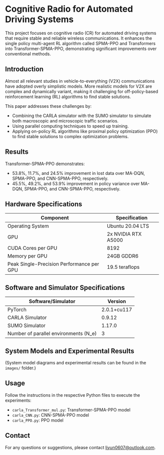 # Cognitive Radio for Automated Driving Systems

This project focuses on cognitive radio (CR) for automated driving systems that require stable and reliable wireless communications. It enhances the single policy multi-agent RL algorithm called SPMA-PPO and Transformers into Transformer-SPMA-PPO, demonstrating significant improvements over conventional methods.

## Introduction

Almost all relevant studies in vehicle-to-everything (V2X) communications have adopted overly simplistic models. More realistic models for V2X are complex and dynamically variant, making it challenging for off-policy-based reinforcement learning (RL) algorithms to find stable solutions.

This paper addresses these challenges by:
- Combining the CARLA simulator with the SUMO simulator to simulate both macroscopic and microscopic traffic scenarios.
- Using parallel computing techniques to speed up training.
- Applying on-policy RL algorithms like proximal policy optimization (PPO) to find stable solutions to complex optimization problems.

## Results

Transformer-SPMA-PPO demonstrates:
- 53.8%, 11.7%, and 24.5% improvement in lost data over MA-DQN, SPMA-PPO, and CNN-SPMA-PPO, respectively.
- 45.5%, 49.2%, and 53.9% improvement in policy variance over MA-DQN, SPMA-PPO, and CNN-SPMA-PPO, respectively.

## Hardware Specifications

| **Component**                                   | **Specification**          |
|-------------------------------------------------|----------------------------|
| Operating System                                | Ubuntu 20.04 LTS           |
| GPU                                             | 2x NVIDIA RTX A5000        |
| CUDA Cores per GPU                              | 8192                       |
| Memory per GPU                                  | 24GB GDDR6                 |
| Peak Single-Precision Performance per GPU       | 19.5 teraflops             |

## Software and Simulator Specifications

| **Software/Simulator**                          | **Version**                |
|-------------------------------------------------|----------------------------|
| PyTorch                                         | 2.0.1+cu117                |
| CARLA Simulator                                 | 0.9.12                     |
| SUMO Simulator                                  | 1.17.0                     |
| Number of parallel environments \(N_e\)         | 3                          |

## System Models and Experimental Results

(System model diagrams and experimental results can be found in the `images/` folder.)

## Usage

Follow the instructions in the respective Python files to execute the experiments:
- `carla_Transformer_mul.py`: Transformer-SPMA-PPO model
- `carla_CNN.py`: CNN-SPMA-PPO model
- `carla_PPO.py`: PPO model

## Contact

For any questions or suggestions, please contact [liyun0607@outlook.com](mailto:liyun0607@outlook.com).
